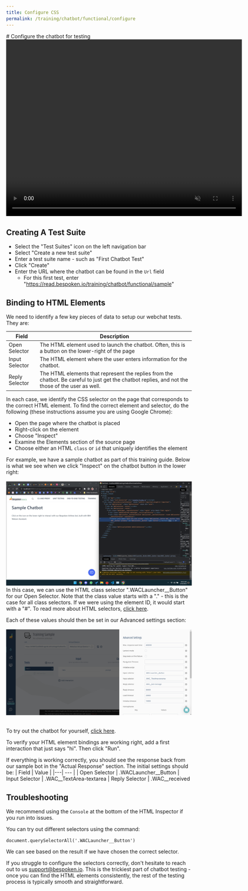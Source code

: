 ```yaml
---
title: Configure CSS
permalink: /training/chatbot/functional/configure
---
```

<base target="_blank">
# Configure the chatbot for testing
<video width="640" height="480" controls autoplay muted>
  <!--<source src='/assets/videos/Dashboard-IVR-IBM.mp4' alt="foo"  type="video/mp4">-->
  <source src='https://bespoken-random.s3.amazonaws.com/Bespoken_Dashboard_Demo_IBM_Marketplace.mp4#t=28' alt="foo"  type="video/mp4">
</video>
<br>

## Creating A Test Suite
* Select the "Test Suites" icon on the left navigation bar
* Select "Create a new test suite"
* Enter a test suite name - such as "First Chatbot Test"
* Click "Create"
* Enter the URL where the chatbot can be found in the `Url` field
  * For this first test, enter "https://read.bespoken.io/training/chatbot/functional/sample"

## Binding to HTML Elements
We need to identify a few key pieces of data to setup our webchat tests. They are:

| Field | Description | 
|---| --- |
| Open Selector | The HTML element used to launch the chatbot. Often, this is a button on the lower-right of the page
| Input Selector | The HTML element where the user enters information for the chatbot.
| Reply Selector | The HTML elements that represent the replies from the chatbot. Be careful to just get the chatbot replies, and not the those of the user as well.

In each case, we identify the CSS selector on the page that corresponds to the correct HTML element. To find the correct element and selector, do the following (these instructions assume you are using Google Chrome):
* Open the page where the chatbot is placed
* Right-click on the element 
* Choose "Inspect"
* Examine the Elements section of the source page
* Choose either an HTML `class` or `id` that uniquely identifies the element

For example, we have a sample chatbot as part of this training guide. Below is what we see when we click "Inspect" on the chatbot button in the lower right:
<br/><br/>
<a href='../../../assets/images/ChatbotConfiguration.png' target='_blank'><img src='../../../assets/images/ChatbotConfiguration.png'></a>
<br/>
In this case, we can use the HTML class selector ".WACLauncher__Button" for our Open Selector. Note that the class value starts with a "." - this is the case for all class selectors. If we were using the element ID, it would start with a "#". To read more about HTML selectors, [click here](https://developer.mozilla.org/en-US/docs/Learn/CSS/Building_blocks/Selectors).

Each of these values should then be set in our Advanced settings section:
<br/><br/>
<img src='../../../assets/images/Chatbot-AdvancedSettings.png'>
<br/><br/>

To try out the chatbot for yourself, [click here](./sample.md).

To verify your HTML element bindings are working right, add a first interaction that just says "hi". Then click "Run".

If everything is working correctly, you should see the response back from our sample bot in the "Actual Response" section. The initial settings should be:
| Field | Value | 
|---| --- |
| Open Selector | .WACLauncher__Button
| Input Selector | .WAC__TextArea-textarea
| Reply Selector | .WAC__received 

## Troubleshooting
We recommend using the `Console` at the bottom of the HTML Inspector if you run into issues.

You can try out different selectors using the command:
```
document.querySelectorAll('.WACLauncher__Button')
```

We can see based on the result if we have chosen the correct selector.

If you struggle to configure the selectors correctly, don't hesitate to reach out to us <a href='mailto:support@bespoken.io'>support@bespoken.io</a>. This is the trickiest part of chatbot testing - once you can find the HTML elements consistently, the rest of the testing process is typically smooth and straightforward.